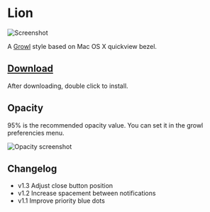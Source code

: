  Lion
====
![Screenshot](http://aristidesfl.github.com/lion-growlstyle/images/screenshot.png)

A [Growl](http://growl.info/) style based on Mac OS X quickview bezel.

[Download](http://aristidesfl.github.com/lion-growlstyle/dmg/Lion-growstyle-1.3.dmg)
--------
After downloading, double click to install.

Opacity
-------
95% is the recommended opacity value. You can set it in the growl preferencies menu.

![Opacity screenshot](http://aristidesfl.github.com/lion-growlstyle/images/opacity.png)

Changelog
---------

* v1.3    Adjust close button position
* v1.2    Increase spacement between notifications
* v1.1    Improve priority blue dots
